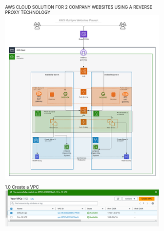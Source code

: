 AWS CLOUD SOLUTION FOR 2 COMPANY WEBSITES USING A REVERSE PROXY TECHNOLOGY
![Alt text](image.png)

1.0 Create a VPC
![Alt text](image-1.png)